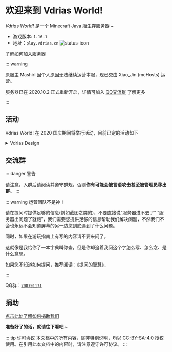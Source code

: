 # 欢迎来到 Vdrias World!

*Vdrias World!* 是一个 Minecraft Java 版生存服务器 ~

- 游戏版本: `1.16.1`
- 地址：`play.vdrias.cn`  ![status-icon](https://mcstatus.glavo.site/status-icon?addr=play.vdrias.cn)

[了解如何加入服务器](/get-started#加入)

::: warning

原服主 Mashirl 因个人原因无法继续运营本服，现已交由 Xiao_Jin (mcHosts) 运营。

服务器已在 2020.10.2 正式重新开启，详情可加入 [QQ交流群](#交流群) 了解更多

:::

## 活动
Vdrias World! 在 2020 国庆期间将举行活动，目前已定的活动如下
<details>
<summary>Vdrias Design</summary>
  ### Vdrias Design —— 第三周目 国庆 生存建筑大赛
  
  ![Vdrias Design](https://cdn.jsdelivr.net/gh/vdriasworld/manual/activity-design.png)
  
  - 原则上，每位参赛选手应在比赛前通过群投票报名。比赛内容为纯生存建筑。
  
  - 比赛开始前，玩家可根据图中信息，前往比赛场地进行构思，但不得对场地进行任何更改。请不要与他人交流场地坐标（虽然找起来非常方便）。
  
  - 每位参赛玩家在比赛开始前不得携带任何物品，背包必须为空，比赛开始后不允许进入主世界。
  
  - 比赛定于 UTC+8 2020/10/4 13:15 左右开始，由 builderXiaoJin 宣布比赛开始，玩家方可开始收集资源并建造。

  - 比赛过程中不得使唤未参赛选手为其收集资源，原则上每个建筑限一位选手。参赛选手们可互相提供帮助，但恶意的诋毁或殴打是不允许的。

  - 比赛结束后，管理组将会评选出优秀作品予以展出。最佳作品将会作为服务器的某个地标性建筑物。按名次给予各参赛选手不等数量的奖金（服务器货币）。
  
  *Vdrias World! 管理组 保留活动最终解释权。*
</details>

## 交流群

::: danger 警告

请注意，入群后请阅读并遵守群规，否则**你有可能会被言语攻击甚至被管理员移出群**。
:::

::: warning 运营团队不是神！

请在提问时提供足够的信息(例如截图之类的)，不要直接说“服务器进不去了” “服务器出问题了就跑”，我们需要您提供足够的信息帮助我们解决问题，不然我们不会也永远不会知道屏幕的另一边您到底遇到了什么问题。

同时，如果在游玩指南上有写的内容请不要来问了。

这就像是我给你了一本字典叫你查，但是你却追着我问这个字怎么写、怎么念、是什么意思。

如果您不知道如何提问，推荐阅读：[《提问的智慧》](https://github.com/ryanhanwu/How-To-Ask-Questions-The-Smart-Way/blob/master/README-zh_CN.md)

:::

QQ群：[`208791171`](https://jq.qq.com/?_wv=1027&k=aXIUvT35)

## 捐助
[点击此处了解如何捐助我们](/donate)

**准备好了的话，就请往下看吧 ~**

::: tip 许可协议
本文档中的所有内容，除非特别说明，均以 [CC-BY-SA-4.0](https://creativecommons.org/licenses/by-sa/4.0/deed.zh) 授权使用。在引用此本文档中的内容时，请注意遵守许可协议。
:::

